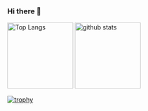 ### Hi there 👋

<p align="left"> 

  <img alt="Top Langs" height="150px" src="https://github-readme-stats.vercel.app/api/top-langs/?username=shunyaendo&layout=compact&count_private=true&show_icons=true&theme=onedark" />
  <img alt="github stats" height="150px" src="https://github-readme-stats.vercel.app/api?username=shunyaendo&count_private=true&show_icons=true&show_icons=true&theme=onedark" />

</p>

[![trophy](https://github-profile-trophy.vercel.app/?username={名前}&theme=onedark&column=7
)](https://github.com/ryo-ma/github-profile-trophy)
